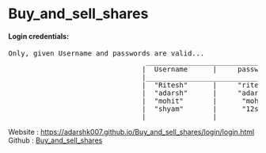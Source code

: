 # Buy_and_sell_shares

<h4>Login credentials:</h4>
<pre>
Only, given Username and passwords are valid...
                                 _____________________________________
                                |  Username      |     passwords      |
                                |_____________________________________|
                                |  "Ritesh"      |     "ritesh1234"   |
                                |  "adarsh"      |     "adarsh1234"   |
                                |  "mohit"       |      "mohit@15"    |
                                |  "shyam"       |      "12sh567"     |
                                |________________|____________________|
</pre>

Website : <a href="https://adarshk007.github.io/Buy_and_sell_shares/login/login.html">https://adarshk007.github.io/Buy_and_sell_shares/login/login.html</a><br/>
Github : <a href="https://github.com/adarshk007/Buy_and_sell_shares">Buy_and_sell_shares</a>
